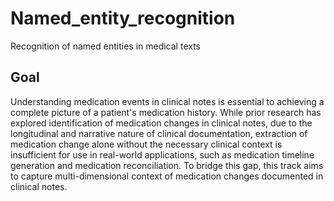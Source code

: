 # Named_entity_recognition
Recognition of named entities in medical texts

## Goal
Understanding medication events in clinical notes is essential to achieving a complete picture of a patient's medication history. While prior research has explored identification of medication changes in clinical notes, due to the longitudinal and narrative nature of clinical documentation, extraction of medication change alone without the necessary clinical context is insufficient for use in real-world applications, such as medication timeline generation and medication reconciliation. To bridge this gap, this track aims to capture multi-dimensional context of medication changes documented in clinical notes. 

